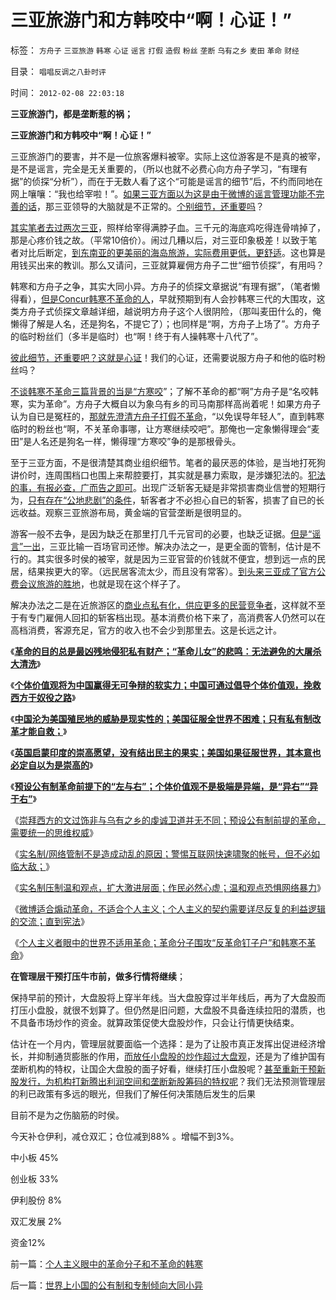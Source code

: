 # 三亚旅游门和方韩咬中“啊！心证！”

标签： `方舟子` `三亚旅游` `韩寒` `心证` `谣言` `打假` `造假` `粉丝` `垄断` `乌有之乡` `麦田` `革命` `财经` 

目录： `唱唱反调之八卦时评`

时间： `2012-02-08 22:03:18`

**三亚旅游门，都是垄断惹的祸；**

**三亚旅游门和方韩咬中“啊！心证！”**

三亚旅游门的要害，并不是一位旅客爆料被宰。实际上这位游客是不是真的被宰，是不是谣言，完全是无关重要的，（所以也就不必费心向方舟子学习，“有理有据”的侦探“分析”），而在于无数人看了这个“可能是谣言的细节”后，不约而同地在网上嚷嚷：“我也给宰啦！”。[如果三亚方面以为这是由于微博的谣言管理功能不完善的话](../../../2010/11/30/为什么处罚造谣将制造恐慌？.md)，那三亚领导的大脑就是不正常的。[个别细节，还重要吗](../../../2011/11/1/垄断的传媒一直享有造谣的特许权.md)？

[其实笔者去过两次三亚](../../../2010/2/22/为什么三亚春节晒白肉成为时尚.md)，照样给宰得满脖子血。三千元的海底鸡吃得连骨啃掉了，那是心疼价钱之故。（平常10倍价）。闹过几糟以后，对三亚印象极差！以致于笔者对比后断定，[到东南亚的更美丽的海岛旅游，实际费用更低，更舒适](../../../2008/10/3/人口密度更大的马来西亚居然没有住房的“刚性需求”.md)。这也算是用钱买出来的教训。那么又请问，三亚就算雇佣方舟子二世“细节侦探”，有用吗？

韩寒和方舟子之争，其实大同小异。方舟子的侦探文章据说“有理有据”，（笔者懒得看），[但是Concur韩寒不革命的人](../../../2012/1/19/建构社会是大忌讳；“反谷物法”不是革命.md)，早就预期到有人会抄韩寒三代的大围攻，这类方舟子式侦探文章越详细，越说明方舟子这个人很阴险，（那叫麦田什么的，俺懒得了解是人名，还是狗名，不提它了）；也同样是“啊，方舟子上场了”。方舟子的临时粉丝们（多半是临时）也“啊！终于有人操韩寒十八代了”。

[彼此细节，还重要吧？这就是心证](../../../2011/6/26/结论是个体性的，谎言只能针对细节.md)！我们的心证，还需要说服方舟子和他的临时粉丝吗？

[不谈韩寒不革命三篇背景的当是“方寒咬](../../../2012/2/1/横眉冷对伪君子，左狗总是闹革命.md)”；了解不革命的都“啊”方舟子是“名咬韩寒，实为革命”。方舟子大概自以为象乌有乡的司马南那样高尚着呢！如果方舟子认为自已是冤枉的，[那就先澄清方舟子打假不革命](../../../2012/2/4/“革命儿女”的悲鸣，社会的悲哀，民族的悲剧！.md)，“以免误导年轻人”，直到韩寒临时的粉丝也“啊，不关革命事哪，让方寒继续咬吧”。那俺也一定象懒得理会“麦田”是人名还是狗名一样，懒得理“方寒咬”争的是那根骨头。

至于三亚方面，不是很清楚其商业组织细节。笔者的最厌恶的体验，是当地打死狗讲价时，连周围档口也围上来帮腔要打，其实就是暴力索取，是涉嫌犯法的。[犯法的事，有报必查，广而告之即可](../../../2011/12/1/小政府＝消费者依法诉讼取代“监管”.md)。出现广泛斩客无疑是非常损害商业信誉的短期行为，[只有存在“公地悲剧”的条件](../../../2010/12/29/什么是完全竞争？租值和租值耗散.md)，斩客者才不必担心自已的斩客，损害了自已的长远收益。观察三亚旅游布局，黄金端的官营垄断是很明显的。

游客一般不去争，是因为缺乏在那里打几千元官司的必要，也缺乏证据。[但是“谣言”一出](../../../2011/11/1/垄断的传媒一直享有造谣的特许权.md)，三亚比输一百场官司还惨。解决办法之一，是更全面的管制，估计是不行的。其实很多时侯的被宰，就是因为三亚官营的价钱就不便宜，想到远一点的民居，结果挨更大的宰。（远民居客流太少，而且没有常客）。[到头来三亚成了官方公费会议旅游的胜地](../../../2009/8/20/特权消费和艰苦民生.md)，也就是现在这个样子了。

解决办法之二是在近旅游区的[商业点私有化，供应更多的民营竞争者](../../../2011/6/11/消费者不能保护自已吗？监管必不可少吗？.md)，这样就不至于有专门雇佣人回扣的斩客档出现。基本消费价格下来了，高消费客人仍然可以在高档消费，客源充足，官方的收入也不会少到那里去。这是长远之计。

《[**革命的目的总是最凶残地侵犯私有财产；“革命儿女”的悲鸣：无法避免的大屠杀大清洗**](../../../2012/2/4/“革命儿女”的悲鸣，社会的悲哀，民族的悲剧！.md)》

《[**个体价值观将为中国赢得无可争辩的软实力；中国可通过倡导个体价值观，挽救西方于奴役之路**](../../../2012/2/4/拯救西方！个体价值观将为中国赢得无可争辩的软实力！.md)》

《[**中国沦为美国殖民地的威胁是现实性的；美国征服全世界不困难；只有私有制改革才能自救；**](../../../2012/2/4/中国沦为殖民地的威胁是现实的；公有制将加速祖国沦亡！.md)》

《[**英国启蒙印度的崇高愿望，没有结出民主的果实；美国如果征服世界，其本意也必定自以为是崇高的**](../../../2012/2/6/英国启蒙印度的崇高愿望，没有结出民主的果实.md)》

《[**预设公有制革命前提下的“左与右”；个体价值观不是极端是异端，是“异右”“异于右”**](../../../2012/2/6/预设公有制革命前提的“左与右”和个人主义异端.md)》

《[崇拜西方的文过饰非与乌有之乡的虔诚卫道并无不同；预设公有制前提的革命，需要统一的思维权威](../../../2012/2/6/盲目崇拜西方的文过饰非,与乌有之乡的虔诚卫道.md)》

《[实名制/网络管制不是造成动乱的原因；警惕互联网快速啸聚的帐号，但不必如临大敌；](../../../2012/2/8/警惕互联网快速啸聚的帐号，但不必如临大敌；.md)》

《[实名制压制温和观点，扩大激进层面；作民必然心虚；温和观点恐惧网络暴力](../../../2012/2/8/作民必然心虚,实名制压制温和观点，扩大激进面.md)》

《[微博适合煽动革命，不适合个人主义；个人主义的契约需要详尽反复的利益逻辑的交流；直到宪法](../../../2012/2/8/微博适合煽动革命，不适合个人主义.md)》

《[个人主义者眼中的世界不适用革命；革命分子围攻“反革命钉子户”和韩寒不革命](../../../2012/2/8/个人主义眼中的革命分子和不革命的韩寒.md)》

**在管理层干预打压牛市前，做多行情将继续**；

保持早前的预计，大盘股将上穿半年线。当大盘股穿过半年线后，再为了大盘股而打压小盘股，就很不划算了。但仍然是旧问题，大盘股不具备连续拉阳的潜质，也不具备市场炒作的资金。就算政策促使大盘股炒作，只会让行情更快结束。

估计在一个月内，管理层就要面临一个选择：是为了让股市真正发挥出促进经济增长，并抑制通货膨胀的作用，[而放任小盘股的炒作超过大盘观](../../../2012/1/30/A股散户化降低市场风险，打压散户的结果是恶性通货膨胀.md)，还是为了维护国有垄断机构的特权，让国企大盘股的面子好看，继续打压小盘股呢？[甚至重新干预新股发行，为机构打新腾出利润空间和垄断新股筹码的特权呢](../../../2012/1/12/股市中的民主机制，西方基金和东方机构化.md)？我们无法预测管理层的利已政策有多远的眼光，但我们了解任何决策随后发生的后果

目前不是为之伤脑筋的时侯。

今天补仓伊利，减仓双汇；仓位减到88% 。增幅不到3%。

中小板 45%

创业板 33%

伊利股份 8%

双汇发展 2%

资金12%



前一篇：[个人主义眼中的革命分子和不革命的韩寒](../../../2012/2/8/个人主义眼中的革命分子和不革命的韩寒.md)

后一篇：[世界上小国的公有制和专制倾向大同小异](../../../2012/2/9/世界上小国的公有制和专制倾向大同小异.md)